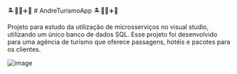 🏝️🚌🗽✈️🏨 # AndreTurismoApp 🏝️🚌🗽✈️🏨

Projeto para estudo da utilização de microsserviços no visual studio, utilizando um único banco de dados SQL.
Esse projeto foi desenvolvido para uma agência de turismo que oferece passagens, hotéis e pacotes para os clientes.

![image](https://user-images.githubusercontent.com/126898837/235558719-17b623ca-6a66-41b3-ad04-48f88f1db536.png)

